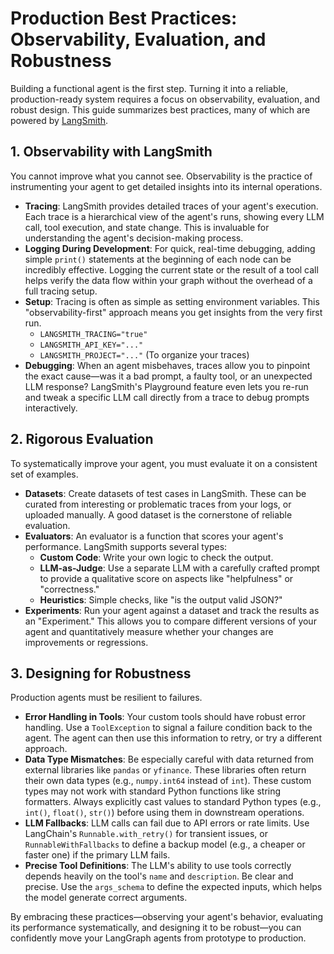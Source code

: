 # Production Best Practices: Observability, Evaluation, and Robustness

Building a functional agent is the first step. Turning it into a reliable, production-ready system requires a focus on observability, evaluation, and robust design. This guide summarizes best practices, many of which are powered by [LangSmith](https://smith.langchain.com/).

## 1. Observability with LangSmith

You cannot improve what you cannot see. Observability is the practice of instrumenting your agent to get detailed insights into its internal operations.

-   **Tracing**: LangSmith provides detailed traces of your agent's execution. Each trace is a hierarchical view of the agent's runs, showing every LLM call, tool execution, and state change. This is invaluable for understanding the agent's decision-making process.
-   **Logging During Development**: For quick, real-time debugging, adding simple `print()` statements at the beginning of each node can be incredibly effective. Logging the current state or the result of a tool call helps verify the data flow within your graph without the overhead of a full tracing setup.
-   **Setup**: Tracing is often as simple as setting environment variables. This "observability-first" approach means you get insights from the very first run.
    -   `LANGSMITH_TRACING="true"`
    -   `LANGSMITH_API_KEY="..."`
    -   `LANGSMITH_PROJECT="..."` (To organize your traces)
-   **Debugging**: When an agent misbehaves, traces allow you to pinpoint the exact cause—was it a bad prompt, a faulty tool, or an unexpected LLM response? LangSmith's Playground feature even lets you re-run and tweak a specific LLM call directly from a trace to debug prompts interactively.

## 2. Rigorous Evaluation

To systematically improve your agent, you must evaluate it on a consistent set of examples.

-   **Datasets**: Create datasets of test cases in LangSmith. These can be curated from interesting or problematic traces from your logs, or uploaded manually. A good dataset is the cornerstone of reliable evaluation.
-   **Evaluators**: An evaluator is a function that scores your agent's performance. LangSmith supports several types:
    -   **Custom Code**: Write your own logic to check the output.
    -   **LLM-as-Judge**: Use a separate LLM with a carefully crafted prompt to provide a qualitative score on aspects like "helpfulness" or "correctness."
    -   **Heuristics**: Simple checks, like "is the output valid JSON?"
-   **Experiments**: Run your agent against a dataset and track the results as an "Experiment." This allows you to compare different versions of your agent and quantitatively measure whether your changes are improvements or regressions.

## 3. Designing for Robustness

Production agents must be resilient to failures.

-   **Error Handling in Tools**: Your custom tools should have robust error handling. Use a `ToolException` to signal a failure condition back to the agent. The agent can then use this information to retry, or try a different approach.
-   **Data Type Mismatches**: Be especially careful with data returned from external libraries like `pandas` or `yfinance`. These libraries often return their own data types (e.g., `numpy.int64` instead of `int`). These custom types may not work with standard Python functions like string formatters. Always explicitly cast values to standard Python types (e.g., `int()`, `float()`, `str()`) before using them in downstream operations.
-   **LLM Fallbacks**: LLM calls can fail due to API errors or rate limits. Use LangChain's `Runnable.with_retry()` for transient issues, or `RunnableWithFallbacks` to define a backup model (e.g., a cheaper or faster one) if the primary LLM fails.
-   **Precise Tool Definitions**: The LLM's ability to use tools correctly depends heavily on the tool's `name` and `description`. Be clear and precise. Use the `args_schema` to define the expected inputs, which helps the model generate correct arguments.

By embracing these practices—observing your agent's behavior, evaluating its performance systematically, and designing it to be robust—you can confidently move your LangGraph agents from prototype to production. 
